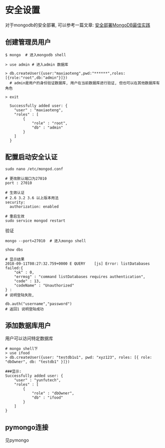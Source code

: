 # 安全设置
对于mongodb的安全部署, 可以参考一篇文章: [安全部署MongoDB最佳实践](http://www.mongoing.com/archives/631)

## 创建管理员用户

```
$ mongo  # 进入mongodb shell

> use admin # 进入admin 数据库

> db.createUser({user:"maxiaoteng",pwd:"******",roles:[{role:"root",db:"admin"}]})
  # admin是用户的身份验证数据库, 用户在当前数据库进行验证, 但也可以在其他数据库有角色

> exit

  Successfully added user: {
	"user" : "maxiaoteng",
	"roles" : [
		{
			"role" : "root",
			"db" : "admin"
		}
	]
  }

```

## 配置启动安全认证

```
sudo nano /etc/mongod.conf

# 更改默认端口为27010
port : 27010

# 生效认证
# 2.6 3.2 3.6 以上版本用法
security:
  authorization: enabled

# 重启生效
sudo service mongod restart
```
验证
```
mongo --port=27010  # 进入mongo shell

show dbs  

# 显示结果
2018-09-11T08:27:32.759+0000 E QUERY    [js] Error: listDatabases failed:{
	"ok" : 0,
	"errmsg" : "command listDatabases requires authentication",
	"code" : 13,
	"codeName" : "Unauthorized"
} :
# 说明登陆失败, 

db.auth("username","password")
# 返回1 说明登陆成功
```



## 添加数据库用户

用户可以访问特定数据库

```
# mongo shell下
> use ifood
> db.createUser({user: "testdb1u1", pwd: "xyz123", roles: [{ role: "dbOwner", db: "testdb1" }]})

###显示:
Successfully added user: {
	"user" : "yunfutech",
	"roles" : [
		{
			"role" : "dbOwner",
			"db" : "ifood"
		}
	]
}

```

## pymongo连接
见pymongo
